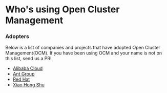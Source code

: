 # Who's using Open Cluster Management

### Adopters

Below is a list of companies and projects that have adopted Open Cluster Management(OCM). If you have been using OCM and your name is not on this list, send us a PR!

- [Alibaba Cloud](https://www.alibabacloud.com/)
- [Ant Group](https://www.antgroup.com/)
- [Red Hat](https://www.redhat.com/)
- [Xiao Hong Shu](https://www.xiaohongshu.com/)
